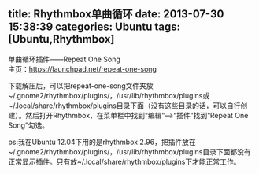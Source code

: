 title: Rhythmbox单曲循环
date: 2013-07-30 15:38:39
categories: Ubuntu
tags: [Ubuntu,Rhythmbox]
---
单曲循环插件——Repeat One Song  
主页：https://launchpad.net/repeat-one-song
  
下载解压后，可以把repeat-one-song文件夹放~/.gnome2/rhythmbox/plugins/，/usr/lib/rhythmbox/plugins或~/.local/share/rhythmbox/plugins目录下面（没有这些目录的话，可以自行创建）。然后打开Rhythmbox，在菜单栏中找到“编辑”—>“插件”找到“Repeat One Song”勾选。
  
ps:我在Ubuntu 12.04下用的是rhythmbox 2.96，把插件放在~/.gnome2/rhythmbox/plugins/，/usr/lib/rhythmbox/plugins目录下面都没有正常显示插件。只有放~/.local/share/rhythmbox/plugins下才能正常工作。
